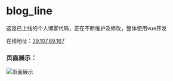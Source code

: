 # blog_line
这是已上线的个人博客代码，正在不断维护及修改，整体使用vue开发

在线地址：[39.107.89.167](39.107.89.167)

### 页面展示：

![页面展示](http://39.107.89.167/upload/images/banner-1524535423318.png)
